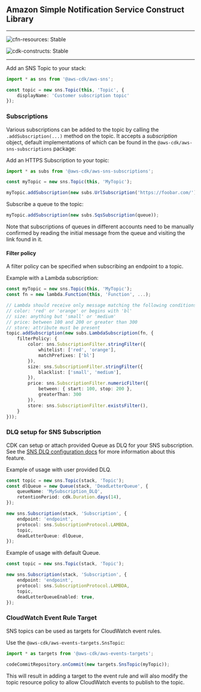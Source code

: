 ## Amazon Simple Notification Service Construct Library
<!--BEGIN STABILITY BANNER-->
---

![cfn-resources: Stable](https://img.shields.io/badge/cfn--resources-stable-success.svg?style=for-the-badge)

![cdk-constructs: Stable](https://img.shields.io/badge/cdk--constructs-stable-success.svg?style=for-the-badge)

---
<!--END STABILITY BANNER-->

Add an SNS Topic to your stack:

```ts
import * as sns from '@aws-cdk/aws-sns';

const topic = new sns.Topic(this, 'Topic', {
    displayName: 'Customer subscription topic'
});
```

### Subscriptions

Various subscriptions can be added to the topic by calling the
`.addSubscription(...)` method on the topic. It accepts a *subscription* object,
default implementations of which can be found in the
`@aws-cdk/aws-sns-subscriptions` package:

Add an HTTPS Subscription to your topic:

```ts
import * as subs from '@aws-cdk/aws-sns-subscriptions';

const myTopic = new sns.Topic(this, 'MyTopic');

myTopic.addSubscription(new subs.UrlSubscription('https://foobar.com/'));
```

Subscribe a queue to the topic:

```ts
myTopic.addSubscription(new subs.SqsSubscription(queue));
```

Note that subscriptions of queues in different accounts need to be manually confirmed by
reading the initial message from the queue and visiting the link found in it.

#### Filter policy
A filter policy can be specified when subscribing an endpoint to a topic.

Example with a Lambda subscription:
```ts
const myTopic = new sns.Topic(this, 'MyTopic');
const fn = new lambda.Function(this, 'Function', ...);

// Lambda should receive only message matching the following conditions on attributes:
// color: 'red' or 'orange' or begins with 'bl'
// size: anything but 'small' or 'medium'
// price: between 100 and 200 or greater than 300
// store: attribute must be present
topic.addSubscription(new subs.LambdaSubscription(fn, {
    filterPolicy: {
        color: sns.SubscriptionFilter.stringFilter({
            whitelist: ['red', 'orange'],
            matchPrefixes: ['bl']
        }),
        size: sns.SubscriptionFilter.stringFilter({
            blacklist: ['small', 'medium'],
        }),
        price: sns.SubscriptionFilter.numericFilter({
            between: { start: 100, stop: 200 },
            greaterThan: 300
        }),
        store: sns.SubscriptionFilter.existsFilter(),
    }
}));
```

### DLQ setup for SNS Subscription
CDK can setup or attach provided Queue as DLQ for your SNS subscription.
See the [SNS DLQ configuration docs](https://docs.aws.amazon.com/sns/latest/dg/sns-configure-dead-letter-queue.html) for more information about this feature.

Example of usage with user provided DLQ.

```ts
const topic = new sns.Topic(stack, 'Topic');
const dlQueue = new Queue(stack, 'DeadLetterQueue', {
    queueName: 'MySubscription_DLQ',
    retentionPeriod: cdk.Duration.days(14),
});

new sns.Subscription(stack, 'Subscription', {
    endpoint: 'endpoint',
    protocol: sns.SubscriptionProtocol.LAMBDA,
    topic,
    deadLetterQueue: dlQueue,
});
```

Example of usage with default Queue.

```ts
const topic = new sns.Topic(stack, 'Topic');

new sns.Subscription(stack, 'Subscription', {
    endpoint: 'endpoint',
    protocol: sns.SubscriptionProtocol.LAMBDA,
    topic,
    deadLetterQueueEnabled: true,
});
```

### CloudWatch Event Rule Target

SNS topics can be used as targets for CloudWatch event rules.

Use the `@aws-cdk/aws-events-targets.SnsTopic`:

```ts
import * as targets from '@aws-cdk/aws-events-targets';

codeCommitRepository.onCommit(new targets.SnsTopic(myTopic));
```

This will result in adding a target to the event rule and will also modify the
topic resource policy to allow CloudWatch events to publish to the topic.
